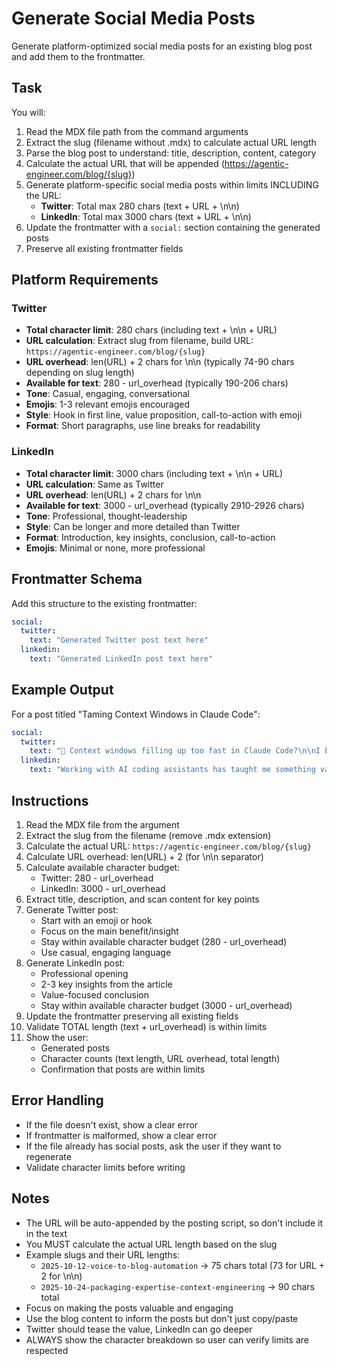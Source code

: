 # Generate Social Media Posts

Generate platform-optimized social media posts for an existing blog post and add them to the frontmatter.

## Task

You will:
1. Read the MDX file path from the command arguments
2. Extract the slug (filename without .mdx) to calculate actual URL length
3. Parse the blog post to understand: title, description, content, category
4. Calculate the actual URL that will be appended (https://agentic-engineer.com/blog/{slug})
5. Generate platform-specific social media posts within limits INCLUDING the URL:
   - **Twitter**: Total max 280 chars (text + URL + \n\n)
   - **LinkedIn**: Total max 3000 chars (text + URL + \n\n)
6. Update the frontmatter with a `social:` section containing the generated posts
7. Preserve all existing frontmatter fields

## Platform Requirements

### Twitter
- **Total character limit**: 280 chars (including text + \n\n + URL)
- **URL calculation**: Extract slug from filename, build URL: `https://agentic-engineer.com/blog/{slug}`
- **URL overhead**: len(URL) + 2 chars for \n\n (typically 74-90 chars depending on slug length)
- **Available for text**: 280 - url_overhead (typically 190-206 chars)
- **Tone**: Casual, engaging, conversational
- **Emojis**: 1-3 relevant emojis encouraged
- **Style**: Hook in first line, value proposition, call-to-action with emoji
- **Format**: Short paragraphs, use line breaks for readability

### LinkedIn
- **Total character limit**: 3000 chars (including text + \n\n + URL)
- **URL calculation**: Same as Twitter
- **URL overhead**: len(URL) + 2 chars for \n\n
- **Available for text**: 3000 - url_overhead (typically 2910-2926 chars)
- **Tone**: Professional, thought-leadership
- **Style**: Can be longer and more detailed than Twitter
- **Format**: Introduction, key insights, conclusion, call-to-action
- **Emojis**: Minimal or none, more professional

## Frontmatter Schema

Add this structure to the existing frontmatter:

```yaml
social:
  twitter:
    text: "Generated Twitter post text here"
  linkedin:
    text: "Generated LinkedIn post text here"
```

## Example Output

For a post titled "Taming Context Windows in Claude Code":

```yaml
social:
  twitter:
    text: "🧠 Context windows filling up too fast in Claude Code?\n\nI built a hook system that keeps sessions lean and focused.\n\nHere's how 👇"
  linkedin:
    text: "Working with AI coding assistants has taught me something valuable: context management is everything.\n\nI recently built a pre-compact hook system for Claude Code that automatically manages context windows. The result? 3-5x longer coding sessions before hitting limits.\n\nIn this article, I share the patterns and code that make it work.\n\nRead the full breakdown:"
```

## Instructions

1. Read the MDX file from the argument
2. Extract the slug from the filename (remove .mdx extension)
3. Calculate the actual URL: `https://agentic-engineer.com/blog/{slug}`
4. Calculate URL overhead: len(URL) + 2 (for \n\n separator)
5. Calculate available character budget:
   - Twitter: 280 - url_overhead
   - LinkedIn: 3000 - url_overhead
6. Extract title, description, and scan content for key points
7. Generate Twitter post:
   - Start with an emoji or hook
   - Focus on the main benefit/insight
   - Stay within available character budget (280 - url_overhead)
   - Use casual, engaging language
8. Generate LinkedIn post:
   - Professional opening
   - 2-3 key insights from the article
   - Value-focused conclusion
   - Stay within available character budget (3000 - url_overhead)
9. Update the frontmatter preserving all existing fields
10. Validate TOTAL length (text + url_overhead) is within limits
11. Show the user:
    - Generated posts
    - Character counts (text length, URL overhead, total length)
    - Confirmation that posts are within limits

## Error Handling

- If the file doesn't exist, show a clear error
- If frontmatter is malformed, show a clear error
- If the file already has social posts, ask the user if they want to regenerate
- Validate character limits before writing

## Notes

- The URL will be auto-appended by the posting script, so don't include it in the text
- You MUST calculate the actual URL length based on the slug
- Example slugs and their URL lengths:
  - `2025-10-12-voice-to-blog-automation` → 75 chars total (73 for URL + 2 for \n\n)
  - `2025-10-24-packaging-expertise-context-engineering` → 90 chars total
- Focus on making the posts valuable and engaging
- Use the blog content to inform the posts but don't just copy/paste
- Twitter should tease the value, LinkedIn can go deeper
- ALWAYS show the character breakdown so user can verify limits are respected
